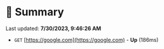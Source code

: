 # 📖 Summary
Last updated: **7/30/2023, 9:46:26 AM**

- `GET` [https://google.com](https://google.com) - **Up** (186ms)

